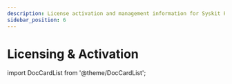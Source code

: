 ```yaml
---
description: License activation and management information for Syskit Point.
sidebar_position: 6
---
```


# Licensing & Activation

import DocCardList from '@theme/DocCardList';

<DocCardList />
